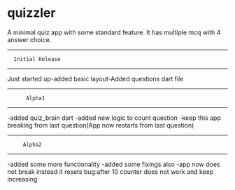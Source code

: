 # quizzler

A minimal quiz app with some standard feature. It has multiple mcq with 4 answer choice.

****************************
      Initial Release
****************************
Just started up-added basic layout-Added questions dart file

****************************
          Alpha1
****************************
-added quiz_brain dart
-added new logic to count question
-keep this app breaking from last question(App now restarts from last question)

****************************
         Alpha2
****************************
-added some more functionality
-added some fixings also
-app now does not break instead it resets
bug:after 10 counter does not work and keep increasing

